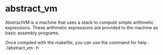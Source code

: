 # abstract_vm

AbstractVM is a machine that uses a stack to compute simple arithmetic expressions.
These arithmetic expressions are provided to the machine as basic assembly programs.

Once compiled with the makefile, you can use the command for help : ./abstract_vm -h
